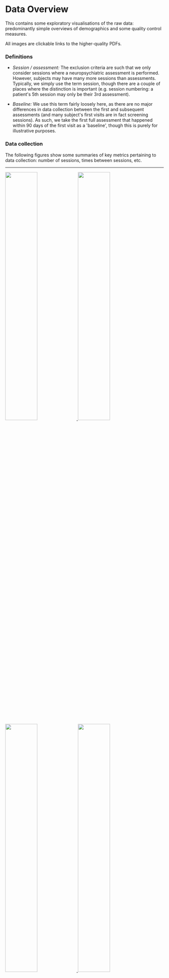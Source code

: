 # Data Overview

This contains some exploratory visualisations of the raw data: predominantly
simple overviews of demographics and some quality control measures.

All images are clickable links to the higher-quality PDFs.

### Definitions

 + *Session / assessment:* The exclusion criteria are such that we only
   consider sessions where a neuropsychiatric assessment is performed. However,
   subjects may have many more sessions than assessments. Typically, we simply
   use the term session, though there are a couple of places where the
   distinction is important (e.g. session numbering: a patient's 5th session
   may only be their 3rd assessment).

 + *Baseline:* We use this term fairly loosely here, as there are no major
   differences in data collection between the first and subsequent assessments
   (and many subject's first visits are in fact screening sessions). As such,
   we take the first full assessment that happened within 90 days of the first
   visit as a 'baseline', though this is purely for illustrative purposes.

### Data collection

The following figures show some summaries of key metrics pertaining to data
collection: number of sessions, times between sessions, etc.

---------

<a href="Figures/session-type_v_year.pdf">
<img src="Figures/session-type_v_year.jpg" width="45%">
</a>
<a href="Figures/session-type_v_years-enrolled.pdf">
<img src="Figures/session-type_v_years-enrolled.jpg" width="45%">
</a>
<br>

<a href="Figures/session-number.pdf">
<img src="Figures/session-number.jpg" width="45%">
</a>
<a href="Figures/assessment-number.pdf">
<img src="Figures/assessment-number.jpg" width="45%">
</a>

**Figure**: Summaries of the key variables relating to data collection.

### Key correlations

The following figures show the raw correlations between several of the key
variables of interest. Note that these are for visualisation only: they do not
take into account e.g. subject structure.

---------

<a href="Figures/correlations_key-variables.pdf">
<img src="Figures/correlations_key-variables.jpg" width="90%">
</a>

<a href="Figures/correlations_NPI-tests.pdf">
<img src="Figures/correlations_NPI-tests.jpg" width="45%">
</a>
<a href="Figures/correlations_neuropsych-tests.pdf">
<img src="Figures/correlations_neuropsych-tests.jpg" width="45%">
</a>

**Figure**: Summaries of the correlations between key variables.

---------

### Demographic information

The following figures show some simple, cross-sectional summaries of the
patient- and session-level data included in the main analyses.

--------

<a href="Figures/age+sex_at_baseline.pdf">
<img src="Figures/age+sex_at_baseline.jpg" width="45%">
</a>
<a href="Figures/age+sex_at_session.pdf">
<img src="Figures/age+sex_at_session.jpg" width="45%">
</a>
<br>

<a href="Figures/age_at_baseline.pdf">
<img src="Figures/age_at_baseline.jpg" width="45%">
</a>
<a href="Figures/age_at_session.pdf">
<img src="Figures/age_at_session.jpg" width="45%">
</a>
<br>

<a href="Figures/years-since-diagnosis_at_baseline.pdf">
<img src="Figures/years-since-diagnosis_at_baseline.jpg" width="45%">
</a>
<a href="Figures/years-since-diagnosis_at_session.pdf">
<img src="Figures/years-since-diagnosis_at_session.jpg" width="45%">
</a>
<br>

<a href="Figures/age-at-diagnosis_at_baseline.pdf">
<img src="Figures/age-at-diagnosis_at_baseline.jpg" width="45%">
</a>
<a href="Figures/age-at-diagnosis_at_session.pdf">
<img src="Figures/age-at-diagnosis_at_session.jpg" width="45%">
</a>
<br>

<a href="Figures/motor-scores_at_baseline.pdf">
<img src="Figures/motor-scores_at_baseline.jpg" width="45%">
</a>
<a href="Figures/motor-scores_at_session.pdf">
<img src="Figures/motor-scores_at_session.jpg" width="45%">
</a>
<br>

<a href="Figures/cognitive-scores_at_baseline.pdf">
<img src="Figures/cognitive-scores_at_baseline.jpg" width="45%">
</a>
<a href="Figures/cognitive-scores_at_session.pdf">
<img src="Figures/cognitive-scores_at_session.jpg" width="45%">
</a>
<br>

<a href="Figures/MoCA_at_baseline.pdf">
<img src="Figures/MoCA_at_baseline.jpg" width="45%">
</a>
<a href="Figures/MoCA_at_session.pdf">
<img src="Figures/MoCA_at_session.jpg" width="45%">
</a>
<br>

<a href="Figures/HADS-anxiety_at_baseline.pdf">
<img src="Figures/HADS-anxiety_at_baseline.jpg" width="45%">
</a>
<a href="Figures/HADS-anxiety_at_session.pdf">
<img src="Figures/HADS-anxiety_at_session.jpg" width="45%">
</a>
<br>

<a href="Figures/HADS-depression_at_baseline.pdf">
<img src="Figures/HADS-depression_at_baseline.jpg" width="45%">
</a>
<a href="Figures/HADS-depression_at_session.pdf">
<img src="Figures/HADS-depression_at_session.jpg" width="45%">
</a>
<br>

<a href="Figures/medication_at_baseline.pdf">
<img src="Figures/medication_at_baseline.jpg" width="45%">
</a>
<a href="Figures/medication_at_session.pdf">
<img src="Figures/medication_at_session.jpg" width="45%">
</a>

**Figure**: Cross-sectional summaries of key patient-specific variables, both
at baseline and pooled across all sessions.

---------

### Demographic information (longitudinal)

The following figures show how some key metrics change over time within
subject. Note how, for the continuous variables, the dynamics of progression
within-subject are not completely captured by the cross-sectional summary
(black line).

---------

<a href="Figures/apathy_v_years-enrolled_matchstick.pdf">
<img src="Figures/apathy_v_years-enrolled_matchstick.jpg" width="45%">
</a>
<a href="Figures/apathy_v_session-date_matchstick.pdf">
<img src="Figures/apathy_v_session-date_matchstick.jpg" width="45%">
</a>
<br>

<a href="Figures/apathy_v_years-since-first-session_alluvial.pdf">
<img src="Figures/apathy_v_years-since-first-session_alluvial.jpg" width="45%">
</a>
<a href="Figures/apathy_v_years-since-first-session_bar.pdf">
<img src="Figures/apathy_v_years-since-first-session_bar.jpg" width="45%">
</a>
<br>

<a href="Figures/apathy_v_years-since-diagnosis_alluvial.pdf">
<img src="Figures/apathy_v_years-since-diagnosis_alluvial.jpg" width="45%">
</a>
<a href="Figures/apathy_v_years-since-diagnosis_bar.pdf">
<img src="Figures/apathy_v_years-since-diagnosis_bar.jpg" width="45%">
</a>
<br>

<a href="Figures/motor-scores_v_age.pdf">
<img src="Figures/motor-scores_v_age.jpg" width="90%">
</a>
<br>

<a href="Figures/cognitive-scores_v_age.pdf">
<img src="Figures/cognitive-scores_v_age.jpg" width="90%">
</a>
<br>

<a href="Figures/medication_v_years-since-diagnosis.pdf">
<img src="Figures/medication_v_years-since-diagnosis.jpg" width="90%">
</a>

**Figure**: Longitudinal changes in key subject-specific variables.

---------

### Changes over time in recruitment

The following figures show how some key metrics change as a function of
recruitment date.

---------

<a href="Figures/age-at-diagnosis_v_baseline-date.pdf">
<img src="Figures/age-at-diagnosis_v_baseline-date.jpg" width="45%">
</a>
<a href="Figures/age_v_baseline-date.pdf">
<img src="Figures/age_v_baseline-date.jpg" width="45%">
</a>
<br>

<a href="Figures/years-between-symptoms-and-diagnosis_v_baseline-date.pdf">
<img src="Figures/years-between-symptoms-and-diagnosis_v_baseline-date.jpg" width="45%">
</a>
<a href="Figures/years-since-diagnosis_v_baseline-date.pdf">
<img src="Figures/years-since-diagnosis_v_baseline-date.jpg" width="45%">
</a>
<br>

<a href="Figures/motor-scores_v_baseline-date.pdf">
<img src="Figures/motor-scores_v_baseline-date.jpg" width="45%">
</a>
<a href="Figures/cognitive-scores_v_baseline-date.pdf">
<img src="Figures/cognitive-scores_v_baseline-date.jpg" width="45%">
</a>
<br>

**Figure**: Changes in key subject-specific variables as a function of
recruitment date.

---------

### Consistency of collection of apathy measures

The figure below shows several effects:

 + In general, there is more missing data from the UPDRS than the NPI. This
   because only Part III of the UPDRS is collected in short assessments, and
   this does not contain the apathy measure.

 + The missing UPDRS data from 2010 and before relates to the change in
   protocol: the updated MDS-UPDRS contains questions specific to apathy, but
   the 1987 version in use originally does not.

--------

<a href="Figures/npi-presence_v_year.pdf">
<img src="Figures/npi-presence_v_year.jpg" width="45%">
</a>
<a href="Figures/npi-presence_v_assessment-number.pdf">
<img src="Figures/npi-presence_v_assessment-number.jpg" width="45%">
</a>
<br>

<a href="Figures/updrs-presence_v_year.pdf">
<img src="Figures/updrs-presence_v_year.jpg" width="45%">
</a>
<a href="Figures/updrs-presence_v_assessment-number.pdf">
<img src="Figures/updrs-presence_v_assessment-number.jpg" width="45%">
</a>

**Figure**: Breakdown of the sessions with available apathy measures by both
year and the session number.

---------

### Consistency of different apathy measures

The figure below shows the relationship between the measures of apathy from the
MDS-UPDRS and NPI.

--------

<a href="Figures/apathy_UPDRS-v-NPI_stack.pdf">
<img src="Figures/apathy_UPDRS-v-NPI_stack.jpg" width="45%">
</a>
<a href="Figures/apathy_UPDRS-v-NPI_fill.pdf">
<img src="Figures/apathy_UPDRS-v-NPI_fill.jpg" width="45%">
</a>

**Figure**: Cross-tabulation of NPI and MDS-UPDRS apathy measures. For the NPI,
we take the simple Yes/No response for the apathy subsection, and for the
MDS-UPDRS we take the responses to Q1.5.

---------
